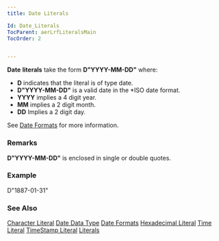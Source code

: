```yaml
---
title: Date Literals

Id: Date_Literals
TocParent: aerLrfLiteralsMain
TocOrder: 2


---
```


**Date** **literals** take the form **D"YYYY-MM-DD"** where: 

- **D** indicates that the literal is of type date.
- **D"YYYY-MM-DD"** is a valid date in the *ISO date format.
- **YYYY** implies a 4 digit year.
- **MM** implies a 2 digit month.
- **DD** Implies a 2 digit day.

See [Date Formats](Date_Formats.html) for more information. 

### Remarks
**D"YYYY-MM-DD"** is enclosed in single or double quotes. 

### Example
D"1887-01-31" 

### See Also
[Character Literal](Character_Literal.html)
[Date Data Type](Date_Data_Type.html)
[Date Formats](Date_Formats.html)
[Hexadecimal Literal](Hexadecimal_Literal.html)
[Time Literal](Time_Literals.html)
[TimeStamp Literal](Timestamp_Literals.html)
[Literals](aerLrfLiteralsMain.html) 
